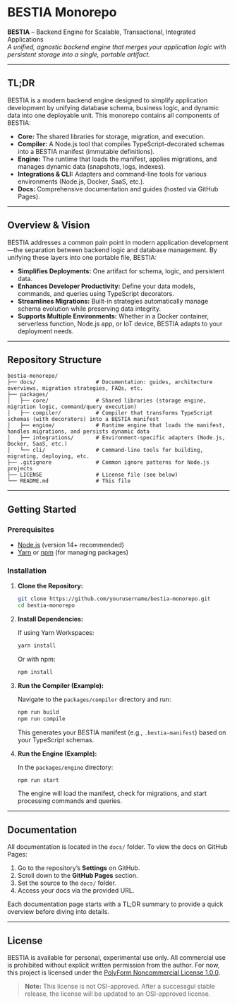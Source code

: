 # BESTIA Monorepo

**BESTIA** – Backend Engine for Scalable, Transactional, Integrated Applications  
_A unified, agnostic backend engine that merges your application logic with persistent storage into a single, portable artifact._

---

## TL;DR

BESTIA is a modern backend engine designed to simplify application development by unifying database schema, business logic, and dynamic data into one deployable unit. This monorepo contains all components of BESTIA:
- **Core:** The shared libraries for storage, migration, and execution.
- **Compiler:** A Node.js tool that compiles TypeScript-decorated schemas into a BESTIA manifest (immutable definitions).
- **Engine:** The runtime that loads the manifest, applies migrations, and manages dynamic data (snapshots, logs, indexes).
- **Integrations & CLI:** Adapters and command-line tools for various environments (Node.js, Docker, SaaS, etc.).
- **Docs:** Comprehensive documentation and guides (hosted via GitHub Pages).

---

## Overview & Vision

BESTIA addresses a common pain point in modern application development—the separation between backend logic and database management. By unifying these layers into one portable file, BESTIA:
- **Simplifies Deployments:** One artifact for schema, logic, and persistent data.
- **Enhances Developer Productivity:** Define your data models, commands, and queries using TypeScript decorators.
- **Streamlines Migrations:** Built-in strategies automatically manage schema evolution while preserving data integrity.
- **Supports Multiple Environments:** Whether in a Docker container, serverless function, Node.js app, or IoT device, BESTIA adapts to your deployment needs.

---

## Repository Structure

```
bestia-monorepo/
├── docs/                   # Documentation: guides, architecture overviews, migration strategies, FAQs, etc.
├── packages/
│   ├── core/               # Shared libraries (storage engine, migration logic, command/query execution)
│   ├── compiler/           # Compiler that transforms TypeScript schemas (with decorators) into a BESTIA manifest
│   ├── engine/             # Runtime engine that loads the manifest, handles migrations, and persists dynamic data
│   ├── integrations/       # Environment-specific adapters (Node.js, Docker, SaaS, etc.)
│   └── cli/                # Command-line tools for building, migrating, deploying, etc.
├── .gitignore              # Common ignore patterns for Node.js projects
├── LICENSE                 # License file (see below)
└── README.md               # This file
```

---

## Getting Started

### Prerequisites

- [Node.js](https://nodejs.org/) (version 14+ recommended)
- [Yarn](https://yarnpkg.com/) or [npm](https://www.npmjs.com/) (for managing packages)

### Installation

1. **Clone the Repository:**

   ```bash
   git clone https://github.com/yourusername/bestia-monorepo.git
   cd bestia-monorepo
   ```

2. **Install Dependencies:**

   If using Yarn Workspaces:
   ```bash
   yarn install
   ```

   Or with npm:
   ```bash
   npm install
   ```

3. **Run the Compiler (Example):**

   Navigate to the `packages/compiler` directory and run:
   ```bash
   npm run build
   npm run compile
   ```
   This generates your BESTIA manifest (e.g., `.bestia-manifest`) based on your TypeScript schemas.

4. **Run the Engine (Example):**

   In the `packages/engine` directory:
   ```bash
   npm run start
   ```
   The engine will load the manifest, check for migrations, and start processing commands and queries.

---

## Documentation

All documentation is located in the `docs/` folder. To view the docs on GitHub Pages:

1. Go to the repository’s **Settings** on GitHub.
2. Scroll down to the **GitHub Pages** section.
3. Set the source to the `docs/` folder.
4. Access your docs via the provided URL.

Each documentation page starts with a TL;DR summary to provide a quick overview before diving into details.

---

## License

BESTIA is available for personal, experimental use only. All commercial use is prohibited without explicit written permission from the author. For now, this project is licensed under the [PolyForm Noncommercial License 1.0.0](https://polyformproject.org/licenses/noncommercial/1.0.0/).

> **Note:** This license is not OSI-approved. After a successgul stable release, the license will be updated to an OSI-approved license.